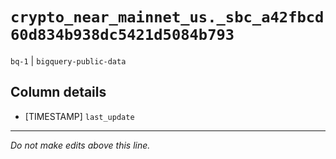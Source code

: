 # `crypto_near_mainnet_us._sbc_a42fbcd60d834b938dc5421d5084b793`
`bq-1` | `bigquery-public-data`

## Column details
* [TIMESTAMP] `last_update`

-------------------------------------------------------------------------------
*Do not make edits above this line.*
